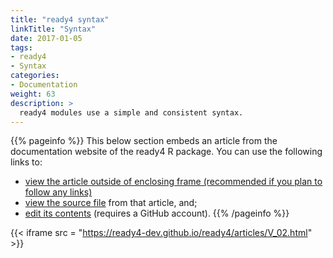 ```yaml
---
title: "ready4 syntax"
linkTitle: "Syntax"
date: 2017-01-05
tags:
- ready4
- Syntax
categories:
- Documentation
weight: 63
description: >
  ready4 modules use a simple and consistent syntax. 
---
```


{{% pageinfo %}}
This below section embeds an article from the documentation website of the ready4 R package. You can use the following links to:

* [view the article outside of enclosing frame (recommended if you plan to follow any links)](https://ready4-dev.github.io/ready4/articles/V_02.html)
* [view the source file](https://github.com/ready4-dev/ready4/blob/main/vignettes/V_02.Rmd) from that article, and;
* [edit its contents](https://github.com/ready4-dev/ready4/edit/main/vignettes/V_02.Rmd) (requires a GitHub account).
{{% /pageinfo %}}

{{< iframe src = "https://ready4-dev.github.io/ready4/articles/V_02.html" >}}